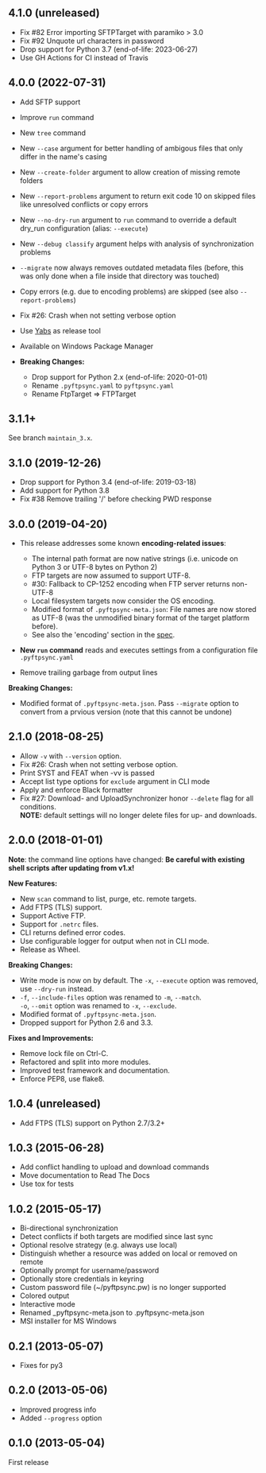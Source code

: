 ## 4.1.0 (unreleased)

-   Fix #82 Error importing SFTPTarget with paramiko > 3.0
-   Fix #92 Unquote url characters in password
-   Drop support for Python 3.7 (end-of-life: 2023-06-27)
-   Use GH Actions for CI instead of Travis

## 4.0.0 (2022-07-31)

-   Add SFTP support
-   Improve `run` command
-   New `tree` command
-   New `--case` argument for better handling of ambigous files that only differ
    in the name's casing
-   New `--create-folder` argument to allow creation of missing remote folders
-   New `--report-problems` argument to return exit code 10 on skipped files
    like unresolved conflicts or copy errors
-   New `--no-dry-run` argument to `run` command to override a default dry_run
    configuration (alias: `--execute`)
-   New `--debug classify` argument helps with analysis of synchronization problems
-   `--migrate` now always removes outdated metadata files (before, this was only
    done when a file inside that directory was touched)
-   Copy errors (e.g. due to encoding problems) are skipped (see also `--report-problems`)
-   Fix #26: Crash when not setting verbose option
-   Use [Yabs](https://github.com/mar10/yabs) as release tool
-   Available on Windows Package Manager
-   **Breaking Changes:**

    -   Drop support for Python 2.x (end-of-life: 2020-01-01)
    -   Rename `.pyftpsync.yaml` to `pyftpsync.yaml`
    -   Rename FtpTarget => FTPTarget

## 3.1.1+

See branch `maintain_3.x`.

## 3.1.0 (2019-12-26)

-   Drop support for Python 3.4 (end-of-life: 2019-03-18)
-   Add support for Python 3.8
-   Fix #38 Remove trailing '/' before checking PWD response

## 3.0.0 (2019-04-20)

-   This release addresses some known **encoding-related issues**:

    -   The internal path format are now native strings (i.e. unicode on Python 3
        or UTF-8 bytes on Python 2)
    -   FTP targets are now assumed to support UTF-8.
    -   #30: Fallback to CP-1252 encoding when FTP server returns non-UTF-8
    -   Local filesystem targets now consider the OS encoding.
    -   Modified format of `.pyftpsync-meta.json`: File names are now stored as UTF-8
        (was the unmodified binary format of the target platform before).
    -   See also the 'encoding' section in the
        [spec](https://github.com/mar10/pyftpsync/blob/master/docs/sphinx/pyftpsync-spec.pdf).

-   **New `run` command** reads and executes settings from a configuration file
    `.pyftpsync.yaml`
-   Remove trailing garbage from output lines

**Breaking Changes:**

-   Modified format of `.pyftpsync-meta.json`.
    Pass `--migrate` option to convert from a prvious version (note that this
    cannot be undone)

## 2.1.0 (2018-08-25)

-   Allow `-v` with `--version` option.
-   Fix #26: Crash when not setting verbose option.
-   Print SYST and FEAT when -vv is passed
-   Accept list type options for `exclude` argument in CLI mode
-   Apply and enforce Black formatter
-   Fix #27: Download- and UploadSynchronizer honor `--delete` flag for all
    conditions.<br>
    **NOTE:** default settings will no longer delete files for up- and downloads.

## 2.0.0 (2018-01-01)

**Note**: the command line options have changed:
**Be careful with existing shell scripts after updating from v1.x!**

**New Features:**

-   New `scan` command to list, purge, etc. remote targets.
-   Add FTPS (TLS) support.
-   Support Active FTP.
-   Support for `.netrc` files.
-   CLI returns defined error codes.
-   Use configurable logger for output when not in CLI mode.
-   Release as Wheel.

**Breaking Changes:**

-   Write mode is now on by default.
    The `-x`, `--execute` option was removed, use `--dry-run` instead.
-   `-f`, `--include-files` option was renamed to `-m`, `--match`.<br>
    `-o`, `--omit` option was renamed to `-x`, `--exclude`.
-   Modified format of `.pyftpsync-meta.json`.
-   Dropped support for Python 2.6 and 3.3.

**Fixes and Improvements:**

-   Remove lock file on Ctrl-C.
-   Refactored and split into more modules.
-   Improved test framework and documentation.
-   Enforce PEP8, use flake8.

## 1.0.4 (unreleased)

-   Add FTPS (TLS) support on Python 2.7/3.2+

## 1.0.3 (2015-06-28)

-   Add conflict handling to upload and download commands
-   Move documentation to Read The Docs
-   Use tox for tests

## 1.0.2 (2015-05-17)

-   Bi-directional synchronization
-   Detect conflicts if both targets are modified since last sync
-   Optional resolve strategy (e.g. always use local)
-   Distinguish whether a resource was added on local or removed on remote
-   Optionally prompt for username/password
-   Optionally store credentials in keyring
-   Custom password file (~/pyftpsync.pw) is no longer supported
-   Colored output
-   Interactive mode
-   Renamed \_pyftpsync-meta.json to .pyftpsync-meta.json
-   MSI installer for MS Windows

## 0.2.1 (2013-05-07)

-   Fixes for py3

## 0.2.0 (2013-05-06)

-   Improved progress info
-   Added `--progress` option

## 0.1.0 (2013-05-04)

First release
